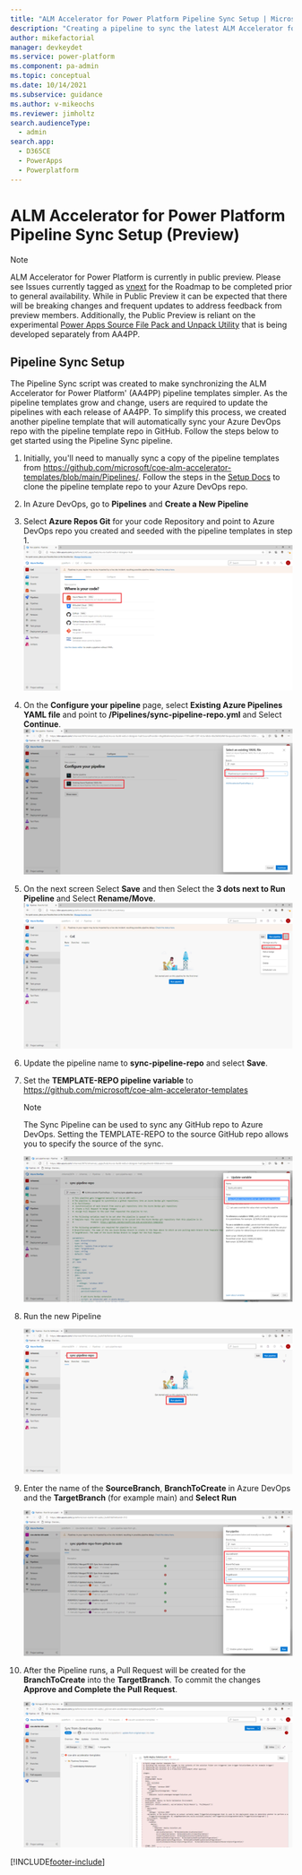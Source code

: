 ```yaml
---
title: "ALM Accelerator for Power Platform Pipeline Sync Setup | MicrosoftDocs"
description: "Creating a pipeline to sync the latest ALM Accelerator for Power Platform pipeline templates to your Azure DevOps repository."
author: mikefactorial
manager: devkeydet
ms.service: power-platform
ms.component: pa-admin
ms.topic: conceptual
ms.date: 10/14/2021
ms.subservice: guidance
ms.author: v-mikeochs
ms.reviewer: jimholtz
search.audienceType: 
  - admin
search.app: 
  - D365CE
  - PowerApps
  - Powerplatform
---
```

# ALM Accelerator for Power Platform Pipeline Sync Setup (Preview)

> [!NOTE]
> ALM Accelerator for Power Platform is currently in public preview. Please see Issues currently tagged as [vnext](https://github.com/microsoft/coe-starter-kit/issues?q=is%3Aopen+is%3Aissue+label%3Aalm-accelerator+label%3Avnext) for the Roadmap to be completed prior to general availability. While in Public Preview it can be expected that there will be breaking changes and frequent updates to address feedback from preview members. Additionally, the Public Preview is reliant on the experimental [Power Apps Source File Pack and Unpack Utility](https://github.com/microsoft/PowerApps-Language-Tooling) that is being developed separately from AA4PP.

## Pipeline Sync Setup

The Pipeline Sync script was created to make synchronizing the ALM Accelerator for Power Platform' (AA4PP) pipeline templates simpler. As the pipeline templates grow and change, users are required to update the pipelines with each release of AA4PP. To simplify this process, we created another pipeline template that will automatically sync your Azure DevOps repo with the pipeline template repo in GitHub. Follow the steps below to get started using the Pipeline Sync pipeline.

1. Initially, you'll need to manually sync a copy of the pipeline templates from <https://github.com/microsoft/coe-alm-accelerator-templates/blob/main/Pipelines/>. Follow the steps in the [Setup Docs](setup-almacceleratorpowerplatform.md#clone-the-yaml-pipelines-from-github-to-your-azure-devops-instance) to clone the pipeline template repo to your Azure DevOps repo.

1. In Azure DevOps, go to **Pipelines** and **Create a New Pipeline**

1. Select **Azure Repos Git** for your code Repository and point to Azure DevOps repo you created and seeded with the pipeline templates in step 1.
   ![Select Azure Repos Git in "Where is your code?" dialog](media/almacceleratorpowerplatform-components/image-b27c7dc5-7fe7-449f-99bc-73b9b351cc94.png)

1. On the **Configure your pipeline** page, select **Existing Azure Pipelines YAML file** and point to **/Pipelines/sync-pipeline-repo.yml** and Select **Continue**.
   ![Select Existing Azure Pipelines YAML file in "Configure your pipeline" dialog](media/setup-almacceleratorpowerplatform-pipeline-sync/image-20210524091622017.png)

1. On the next screen Select **Save** and then Select the **3 dots next to Run Pipeline** and Select **Rename/Move**.
   ![Rename/move pipeline after Save](media/almacceleratorpowerplatform-components/image-c4e3cc16-3abd-453b-a420-9366ef587e8c.png)

1. Update the pipeline name to **sync-pipeline-repo** and select **Save**.

1. Set the **TEMPLATE-REPO pipeline variable** to <https://github.com/microsoft/coe-alm-accelerator-templates>

   > [!NOTE]
   > The Sync Pipeline can be used to sync any GitHub repo to Azure DevOps. Setting the TEMPLATE-REPO to the source GitHub repo allows you to specify the source of the sync.

   ![Update TEMPLATE-REPO pipeline variable with url of GitHub repo](media/setup-almacceleratorpowerplatform-pipeline-sync/image-20210524095158923.png)

1. Run the new Pipeline

   ![Select Run pipeline to test](media/setup-almacceleratorpowerplatform-pipeline-sync/image-20210524091948116.png)

1. Enter the name of the **SourceBranch**, **BranchToCreate** in Azure DevOps and the **TargetBranch** (for example main) and **Select Run**

   ![Enter SourceBranch, BranchToCreate and TargetBranch as parameters to run the pipeline](media/setup-almacceleratorpowerplatform-pipeline-sync/image-20210524101705475.png)

1. After the Pipeline runs, a Pull Request will be created for the **BranchToCreate** into the **TargetBranch**. To commit the changes **Approve and Complete the Pull Request**.

   ![Verify the Pull Request created and select Approve / Complete](media/setup-almacceleratorpowerplatform-pipeline-sync/image-20210524102603951.png)

[!INCLUDE[footer-include](../../includes/footer-banner.md)]
